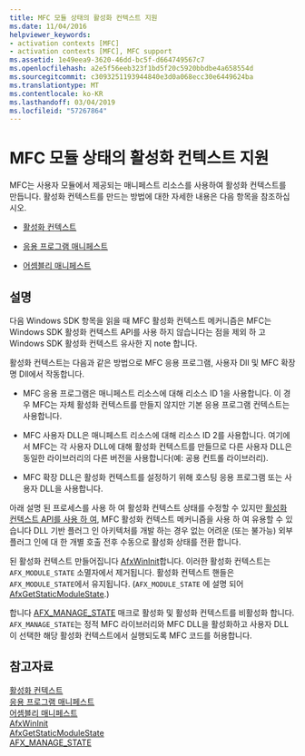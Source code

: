 ```yaml
---
title: MFC 모듈 상태의 활성화 컨텍스트 지원
ms.date: 11/04/2016
helpviewer_keywords:
- activation contexts [MFC]
- activation contexts [MFC], MFC support
ms.assetid: 1e49eea9-3620-46dd-bc5f-d664749567c7
ms.openlocfilehash: a2e5f56eeb323f1bd5f20c5920bbdbe4a658554d
ms.sourcegitcommit: c3093251193944840e3d0a068ecc30e6449624ba
ms.translationtype: MT
ms.contentlocale: ko-KR
ms.lasthandoff: 03/04/2019
ms.locfileid: "57267864"
---
```

# <a name="support-for-activation-contexts-in-the-mfc-module-state"></a>MFC 모듈 상태의 활성화 컨텍스트 지원

MFC는 사용자 모듈에서 제공되는 매니페스트 리소스를 사용하여 활성화 컨텍스트를 만듭니다. 활성화 컨텍스트를 만드는 방법에 대한 자세한 내용은 다음 항목을 참조하십시오.

- [활성화 컨텍스트](/windows/desktop/SbsCs/activation-contexts)

- [응용 프로그램 매니페스트](/windows/desktop/SbsCs/application-manifests)

- [어셈블리 매니페스트](/windows/desktop/SbsCs/assembly-manifests)

## <a name="remarks"></a>설명

다음 Windows SDK 항목을 읽을 때 MFC 활성화 컨텍스트 메커니즘은 MFC는 Windows SDK 활성화 컨텍스트 API를 사용 하지 않습니다는 점을 제외 하 고 Windows SDK 활성화 컨텍스트 유사한 지 note 합니다.

활성화 컨텍스트는 다음과 같은 방법으로 MFC 응용 프로그램, 사용자 Dll 및 MFC 확장명 Dll에서 작동합니다.

- MFC 응용 프로그램은 매니페스트 리소스에 대해 리소스 ID 1을 사용합니다. 이 경우 MFC는 자체 활성화 컨텍스트를 만들지 않지만 기본 응용 프로그램 컨텍스트는 사용합니다.

- MFC 사용자 DLL은 매니페스트 리소스에 대해 리소스 ID 2를 사용합니다. 여기에서 MFC는 각 사용자 DLL에 대해 활성화 컨텍스트를 만들므로 다른 사용자 DLL은 동일한 라이브러리의 다른 버전을 사용합니다(예: 공용 컨트롤 라이브러리).

- MFC 확장 DLL은 활성화 컨텍스트를 설정하기 위해 호스팅 응용 프로그램 또는 사용자 DLL을 사용합니다.

아래 설명 된 프로세스를 사용 하 여 활성화 컨텍스트 상태를 수정할 수 있지만 [활성화 컨텍스트 API를 사용 하 여](/windows/desktop/SbsCs/using-the-activation-context-api), MFC 활성화 컨텍스트 메커니즘을 사용 하 여 유용할 수 있습니다 DLL 기반 플러그 인 아키텍처를 개발 하는 경우 없는 어려운 (또는 불가능) 외부 플러그 인에 대 한 개별 호출 전후 수동으로 활성화 상태를 전환 합니다.

된 활성화 컨텍스트 만들어집니다 [AfxWinInit](../mfc/reference/application-information-and-management.md#afxwininit)합니다. 이러한 활성화 컨텍스트는 `AFX_MODULE_STATE` 소멸자에서 제거됩니다. 활성화 컨텍스트 핸들은 `AFX_MODULE_STATE`에서 유지됩니다. (`AFX_MODULE_STATE` 에 설명 되어 [AfxGetStaticModuleState](reference/extension-dll-macros.md#afxgetstaticmodulestate).)

합니다 [AFX_MANAGE_STATE](reference/extension-dll-macros.md#afx_manage_state) 매크로 활성화 및 활성화 컨텍스트를 비활성화 합니다. `AFX_MANAGE_STATE`는 정적 MFC 라이브러리와 MFC DLL을 활성화하고 사용자 DLL이 선택한 해당 활성화 컨텍스트에서 실행되도록 MFC 코드를 허용합니다.

## <a name="see-also"></a>참고자료

[활성화 컨텍스트](/windows/desktop/SbsCs/activation-contexts)<br/>
[응용 프로그램 매니페스트](/windows/desktop/SbsCs/application-manifests)<br/>
[어셈블리 매니페스트](/windows/desktop/SbsCs/assembly-manifests)<br/>
[AfxWinInit](../mfc/reference/application-information-and-management.md#afxwininit)<br/>
[AfxGetStaticModuleState](reference/extension-dll-macros.md#afxgetstaticmodulestate)<br/>
[AFX_MANAGE_STATE](reference/extension-dll-macros.md#afx_manage_state)
